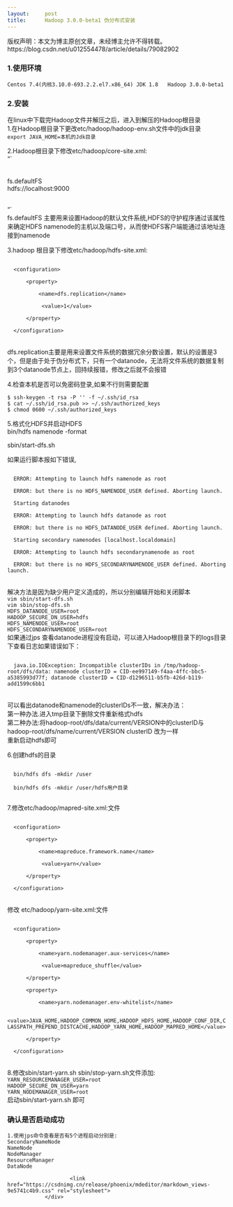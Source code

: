 ```yaml
---
layout:     post
title:      Hadoop 3.0.0-beta1 伪分布式安装
---
```

<div id="article_content" class="article_content clearfix csdn-tracking-statistics" data-pid="blog" data-mod="popu_307" data-dsm="post">
								<div class="article-copyright">
					版权声明：本文为博主原创文章，未经博主允许不得转载。					https://blog.csdn.net/u012554478/article/details/79082902				</div>
								            <div id="content_views" class="markdown_views prism-atom-one-dark">
							<!-- flowchart 箭头图标 勿删 -->
							<svg xmlns="http://www.w3.org/2000/svg" style="display: none;"><path stroke-linecap="round" d="M5,0 0,2.5 5,5z" id="raphael-marker-block" style="-webkit-tap-highlight-color: rgba(0, 0, 0, 0);"></path></svg>
							<h3 id="1使用环境">1.使用环境</h3>

<p><code>Centos 7.4(内核3.10.0-693.2.2.el7.x86_64) JDK 1.8   Hadoop 3.0.0-beta1</code></p>



<h3 id="2安装">2.安装</h3>

<p>在linux中下载完Hadoop文件并解压之后，进入到解压的Hadoop根目录 <br>
  1.在Hadoop根目录下更改etc/hadoop/hadoop-env.sh文件中的jdk目录 <br>
  <code>export JAVA_HOME=本机的Jdk目录</code></p>

<p>2.Hadoop根目录下修改etc/hadoop/core-site.xml: <br>
  “` <br>
   <br>
       <br>
          fs.defaultFS <br>
           hdfs://localhost:9000 <br>
       <br>
  </p>

<p>“` <br>
  fs.defaultFS 主要用来设置Hadoop的默认文件系统,HDFS的守护程序通过该属性来确定HDFS namenode的主机以及端口号，从而使HDFS客户端能通过该地址连接到namenode</p>

<p>3.hadoop 根目录下修改etc/hadoop/hdfs-site.xml: <br>
  <code> <br>
  &lt;configuration&gt; <br>
      &lt;property&gt; <br>
          &lt;name&gt;dfs.replication&lt;/name&gt; <br>
           &lt;value&gt;1&lt;/value&gt; <br>
      &lt;/property&gt; <br>
  &lt;/configuration&gt; <br>
</code> <br>
  dfs.replication主要是用来设置文件系统的数据冗余分数设置，默认的设置是3个，但是由于处于伪分布式下，只有一个datanode，无法将文件系统的数据复制到3个datanode节点上，回持续报错，修改之后就不会报错</p>

<p>4.检查本机是否可以免密码登录,如果不行则需要配置</p>

<p><code>$ ssh-keygen -t rsa -P '' -f ~/.ssh/id_rsa</code> <br>
  <code>$ cat ~/.ssh/id_rsa.pub &gt;&gt; ~/.ssh/authorized_keys</code> <br>
  <code>$ chmod 0600 ~/.ssh/authorized_keys</code></p>

<p>5.格式化HDFS并启动HDFS <br>
  bin/hdfs namenode -format</p>

<p>sbin/start-dfs.sh</p>

<p>如果运行脚本报如下错误, <br>
  <code> <br>
  ERROR: Attempting to launch hdfs namenode as root <br>
  ERROR: but there is no HDFS_NAMENODE_USER defined. Aborting launch. <br>
  Starting datanodes <br>
  ERROR: Attempting to launch hdfs datanode as root <br>
  ERROR: but there is no HDFS_DATANODE_USER defined. Aborting launch. <br>
  Starting secondary namenodes [localhost.localdomain] <br>
  ERROR: Attempting to launch hdfs secondarynamenode as root <br>
  ERROR: but there is no HDFS_SECONDARYNAMENODE_USER defined. Aborting launch. <br>
</code> <br>
  解决方法是因为缺少用户定义造成的，所以分别编辑开始和关闭脚本 <br>
 <code>vim sbin/start-dfs.sh</code> <br>
 <code>vim sbin/stop-dfs.sh</code> <br>
 <code>HDFS_DATANODE_USER=root</code> <br>
 <code>HADOOP_SECURE_DN_USER=hdfs</code> <br>
 <code>HDFS_NAMENODE_USER=root</code> <br>
 <code>HDFS_SECONDARYNAMENODE_USER=root</code> <br>
  如果通过jps 查看datanode进程没有启动，可以进入Hadoop根目录下的logs目录下查看日志如果错误如下： <br>
  <code> <br>
  java.io.IOException: Incompatible clusterIDs in /tmp/hadoop-root/dfs/data: namenode clusterID = CID-ee997149-f4aa-4ffc-bbc5-a5385993d77f; datanode clusterID = CID-d1296511-b5fb-426d-b119-add1599c6bb1 <br>
</code> <br>
  可以看出datanode和namenode的clusterIDs不一致，解决办法： <br>
  第一种办法.进入tmp目录下删除文件重新格式hdfs  <br>
  第二种办法:将hadoop-root/dfs/data/current/VERSION中的clusterID与hadoop-root/dfs/name/current/VERSION clusterID 改为一样 <br>
  重新启动hdfs即可</p>

<p>6.创建hdfs的目录 <br>
  <code> <br>
  bin/hdfs dfs -mkdir /user <br>
  bin/hdfs dfs -mkdir /user/hdfs用户目录 <br>
</code></p>

<p>7.修改etc/hadoop/mapred-site.xml:文件 <br>
  <code> <br>
  &lt;configuration&gt; <br>
      &lt;property&gt; <br>
          &lt;name&gt;mapreduce.framework.name&lt;/name&gt; <br>
           &lt;value&gt;yarn&lt;/value&gt; <br>
      &lt;/property&gt; <br>
  &lt;/configuration&gt; <br>
</code> <br>
  修改 etc/hadoop/yarn-site.xml:文件 <br>
  <code> <br>
  &lt;configuration&gt; <br>
      &lt;property&gt; <br>
          &lt;name&gt;yarn.nodemanager.aux-services&lt;/name&gt; <br>
           &lt;value&gt;mapreduce_shuffle&lt;/value&gt; <br>
      &lt;/property&gt; <br>
      &lt;property&gt; <br>
          &lt;name&gt;yarn.nodemanager.env-whitelist&lt;/name&gt; <br>
           &lt;value&gt;JAVA_HOME,HADOOP_COMMON_HOME,HADOOP_HDFS_HOME,HADOOP_CONF_DIR,CLASSPATH_PREPEND_DISTCACHE,HADOOP_YARN_HOME,HADOOP_MAPRED_HOME&lt;/value&gt; <br>
      &lt;/property&gt; <br>
  &lt;/configuration&gt; <br>
</code> <br>
  8.修改sbin/start-yarn.sh sbin/stop-yarn.sh文件添加: <br>
  <code>YARN_RESOURCEMANAGER_USER=root</code> <br>
  <code>HADOOP_SECURE_DN_USER=yarn</code>  <br>
  <code>YARN_NODEMANAGER_USER=root</code> <br>
  启动sbin/start-yarn.sh 即可</p>



<h3 id="确认是否启动成功">确认是否启动成功</h3>

<pre><code>1.使用jps命令查看是否有5个进程启动分别是:
SecondaryNameNode
NameNode
NodeManager
ResourceManager
DataNode
</code></pre>            </div>
						<link href="https://csdnimg.cn/release/phoenix/mdeditor/markdown_views-9e5741c4b9.css" rel="stylesheet">
                </div>